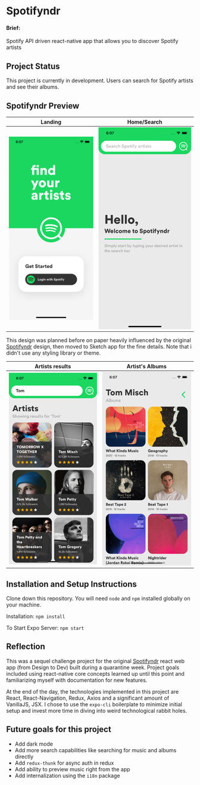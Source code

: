 # Spotifyndr

#### Brief:
Spotify API driven react-native app that allows you to discover Spotify artists

## Project Status
This project is currently in development. Users can search for Spotify artists and see their albums.

## Spotifyndr Preview
  | Landing  | Home/Search  |
  | -----------------| -----|
  | ![Landing](/demo/Landing_Page.png) | ![Home/Search](/demo/Search_Page.png) |

This design was planned before on paper heavily influenced by the original [Spotifyndr](https://https://github.com/julescript/spotifyndr) design, then moved to Sketch app for the fine details.
Note that i didn't use any styling library or theme.

| Artists results  | Artist's Albums  |
| -----------------| -----|
| ![Artists results](/demo/Artists_Page.png) | ![Artist's Albums](/demo/Albums_Page.png) |


## Installation and Setup Instructions
Clone down this repository. You will need `node` and `npm` installed globally on your machine.  

Installation:
`npm install`  

To Start Expo Server:
`npm start`  

## Reflection

This was a sequel challenge project for the original [Spotifyndr](https://https://github.com/julescript/spotifyndr) react web app (from Design to Dev) built during a quarantine week. Project goals included using react-native core concepts learned up until this point and familiarizing myself with documentation for new features.  

At the end of the day, the technologies implemented in this project are React, React-Navigation, Redux, Axios and a significant amount of VanillaJS, JSX. I chose to use the `expo-cli` boilerplate to minimize initial setup and invest more time in diving into weird technological rabbit holes.

## Future goals for this project

* Add dark mode
* Add more search capabilities like searching for music and albums directly
* Add `redux-thunk` for async auth in redux
* Add ability to preview music right from the app
* Add internalization using the `i18n` package
